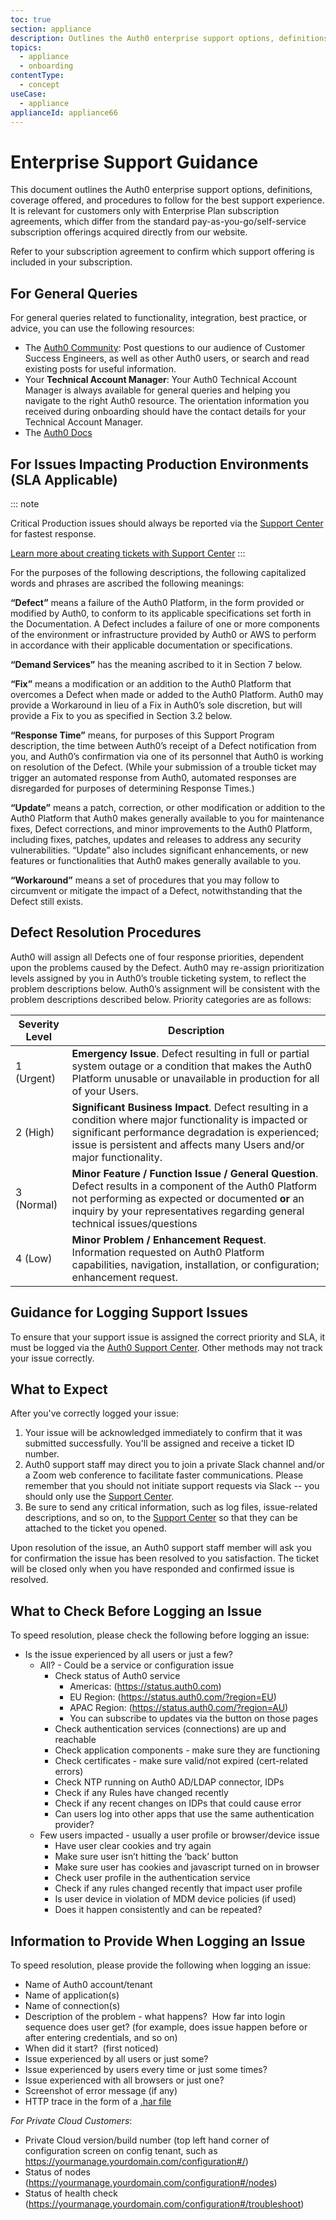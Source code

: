 ```yaml
---
toc: true
section: appliance
description: Outlines the Auth0 enterprise support options, definitions, coverage offered and procedures to follow for the best support experience.
topics:
  - appliance
  - onboarding 
contentType:
  - concept
useCase:
  - appliance
applianceId: appliance66
---
```

# Enterprise Support Guidance

This document outlines the Auth0 enterprise support options, definitions, coverage offered, and procedures to follow for the best support experience.  It is relevant for customers only with Enterprise Plan subscription agreements, which differ from the standard pay-as-you-go/self-service subscription offerings acquired directly from our website.

Refer to your subscription agreement to confirm which support offering is included in your subscription.

## For General Queries

For general queries related to functionality, integration, best practice, or advice, you can use the following resources:

- The [Auth0 Community](https://community.auth0.com/): Post questions to our audience of Customer Success Engineers, as well as other Auth0 users, or search and read existing posts for useful information.
- Your __Technical Account Manager__: Your Auth0 Technical Account Manager is always available for general queries and helping you navigate to the right Auth0 resource.  The orientation information you received during onboarding should have the contact details for your Technical Account Manager.
- The [Auth0 Docs](/search#gsc.tab=0)

## For Issues Impacting Production Environments (SLA Applicable)

::: note

Critical Production issues should always be reported via the [Support Center](${env.DOMAIN_URL_SUPPORT}) for fastest response.

[Learn more about creating tickets with Support Center](/support/tickets)
:::


For the purposes of the following descriptions, the following capitalized words and phrases are ascribed the following meanings:

**“Defect”** means a failure of the Auth0 Platform, in the form provided or modified by Auth0, to conform to its applicable specifications set forth in the Documentation. A Defect includes a failure of one or more components of the environment or infrastructure provided by Auth0 or AWS to perform in accordance with their applicable documentation or specifications.

**“Demand Services”** has the meaning ascribed to it in Section 7 below.

**“Fix”** means a modification or an addition to the Auth0 Platform that overcomes a Defect when made or added to the Auth0 Platform. Auth0 may provide a Workaround in lieu of a Fix in Auth0’s sole discretion, but will provide a Fix to you as specified in Section 3.2 below.

**“Response Time”** means, for purposes of this Support Program description, the time between Auth0’s receipt of a Defect notification from you, and Auth0’s confirmation via one of its personnel that Auth0 is working on resolution of the Defect. (While your submission of a trouble ticket may trigger an automated response from Auth0, automated responses are disregarded for purposes of determining Response Times.)

**“Update”** means a patch, correction, or other modification or addition to the Auth0 Platform that Auth0 makes generally available to you for maintenance fixes, Defect corrections, and minor improvements to the Auth0 Platform, including fixes, patches, updates and releases to address any security vulnerabilities. “Update” also includes significant enhancements, or new features or functionalities that Auth0 makes generally available to you.  

**“Workaround”** means a set of procedures that you may follow to circumvent or mitigate the impact of a Defect, notwithstanding that the Defect still exists.

## Defect Resolution Procedures

Auth0 will assign all Defects one of four response priorities, dependent upon the problems caused by the Defect. Auth0 may re-assign prioritization levels assigned by you in Auth0’s trouble ticketing system, to reflect the problem descriptions below. Auth0’s assignment will be consistent with the problem descriptions described below. Priority categories are as follows:

| Severity Level | Description |
| - | - |
| 1 (Urgent) | **Emergency Issue**. Defect resulting in full or partial system outage or a condition that makes the Auth0 Platform unusable or unavailable in production for all of your Users. |
| 2 (High) | **Significant Business Impact**. Defect resulting in a condition where major functionality is impacted or significant performance degradation is experienced; issue is persistent and affects many Users and/or major functionality. |
| 3 (Normal) | **Minor Feature / Function Issue / General Question**. Defect results in a component of the Auth0 Platform not performing as expected or documented **or** an inquiry by your representatives regarding general technical issues/questions |
| 4 (Low) | **Minor Problem / Enhancement Request**. Information requested on Auth0 Platform capabilities, navigation, installation, or configuration; enhancement request. |

## Guidance for Logging Support Issues

To ensure that your support issue is assigned the correct priority and SLA, it must be logged via the [Auth0 Support Center](${env.DOMAIN_URL_SUPPORT}). Other methods may not track your issue correctly.

## What to Expect

After you've correctly logged your issue:

1. Your issue will be acknowledged immediately to confirm that it was submitted successfully. You'll be assigned and receive a ticket ID number.
2. Auth0 support staff may direct you to join a private Slack channel and/or a Zoom web conference to facilitate faster communications. Please remember that you should not initiate support requests via Slack -- you should only use the [Support Center](${env.DOMAIN_URL_SUPPORT}).
3. Be sure to send any critical information, such as log files, issue-related descriptions, and so on, to the [Support Center](${env.DOMAIN_URL_SUPPORT}) so that they can be attached to the ticket you opened.

Upon resolution of the issue, an Auth0 support staff member will ask you for confirmation the issue has been resolved to you satisfaction. The ticket will be closed only when you have responded and confirmed issue is resolved.

## What to Check Before Logging an Issue

To speed resolution, please check the following before logging an issue:

* Is the issue experienced by all users or just a few?
  * All? - Could be a service or configuration issue
    * Check status of Auth0 service
      * Americas: (https://status.auth0.com)
      * EU Region: (https://status.auth0.com/?region=EU)
      * APAC Region: (https://status.auth0.com/?region=AU)
      * You can subscribe to updates via the button on those pages
    * Check authentication services (connections) are up and reachable
    * Check application components - make sure they are functioning
    * Check certificates - make sure valid/not expired (cert-related errors)
    * Check NTP running on Auth0 AD/LDAP connector, IDPs
    * Check if any Rules have changed recently
    * Check if any recent changes on IDPs that could cause error
    * Can users log into other apps that use the same authentication provider?
  * Few users impacted - usually a user profile or browser/device issue
    * Have user clear cookies and try again
    * Make sure user isn’t hitting the ‘back’ button
    * Make sure user has cookies and javascript turned on in browser
    * Check user profile in the authentication service
    * Check if any rules changed recently that impact user profile
    * Is user device in violation of MDM device policies (if used)
    * Does it happen consistently and can be repeated?

## Information to Provide When Logging an Issue

To speed resolution, please provide the following when logging an issue:

* Name of Auth0 account/tenant
* Name of application(s)
* Name of connection(s)
* Description of the problem - what happens?  How far into login sequence does user get? (for example, does issue happen before or after entering credentials, and so on)
* When did it start?  (first noticed)
* Issue experienced by all users or just some?
* Issue experienced by users every time or just some times?
* Issue experienced with all browsers or just one?
* Screenshot of error message (if any)
* HTTP trace in the form of a [.har file](/har)

*For Private Cloud Customers*:

* Private Cloud version/build number (top left hand corner of configuration screen on config tenant, such as https://yourmanage.yourdomain.com/configuration#/)
* Status of nodes (https://yourmanage.yourdomain.com/configuration#/nodes)
* Status of health check (https://yourmanage.yourdomain.com/configuration#/troubleshoot)